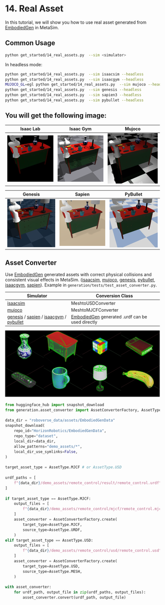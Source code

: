 #  14. Real Asset

In this tutorial, we will show you how to use real asset generated from [EmbodiedGen](https://github.com/HorizonRobotics/EmbodiedGen) in MetaSim.


## Common Usage
```bash
python get_started/14_real_assets.py  --sim <simulator>
```

In headless mode:
```bash
python get_started/14_real_assets.py  --sim isaacsim --headless
python get_started/14_real_assets.py  --sim isaacgym --headless
MUJOCO_GL=egl python get_started/14_real_assets.py  --sim mujoco --headless
python get_started/14_real_assets.py  --sim genesis --headless
python get_started/14_real_assets.py  --sim sapien3 --headless
python get_started/14_real_assets.py  --sim pybullet --headless
```

You will get the following image:
---
| Isaac Lab | Isaac Gym | Mujoco |
|:---:|:---:|:---:|
| ![Isaac Lab](../../../_static/standard_output/14_real_assets_isaacsim.png) | ![Isaac Gym](../../../_static/standard_output/14_real_assets_isaacgym.png) | ![Mujoco](../../../_static/standard_output/14_real_assets_mujoco.png) |

| Genesis | Sapien | PyBullet |
|:---:|:---:|:---:|
| ![Genesis](../../../_static/standard_output/14_real_assets_genesis.png) | ![Sapien](../../../_static/standard_output/14_real_assets_sapien3.png) | ![Pybullet](../../../_static/standard_output/14_real_assets_pybullet.png) |

## Asset Converter

Use [EmbodiedGen](https://github.com/HorizonRobotics/EmbodiedGen) generated assets with correct physical collisions and consistent visual effects in MetaSim.
([isaacsim](https://github.com/isaac-sim/IsaacSim), [mujoco](https://github.com/google-deepmind/mujoco), [genesis](https://github.com/Genesis-Embodied-AI/Genesis), [pybullet](https://github.com/bulletphysics/bullet3), [isaacgym](https://github.com/isaac-sim/IsaacGymEnvs), [sapien](https://github.com/haosulab/SAPIEN)).
Example in `generation/tests/test_asset_converter.py`.

| Simulator | Conversion Class |
|-----------|------------------|
| [isaacsim](https://github.com/isaac-sim/IsaacSim) | MeshtoUSDConverter |
| [mujoco](https://github.com/google-deepmind/mujoco) | MeshtoMJCFConverter |
| [genesis](https://github.com/Genesis-Embodied-AI/Genesis) / [sapien](https://github.com/haosulab/SAPIEN) / [isaacgym](https://github.com/isaac-sim/IsaacGymEnvs) / [pybullet](https://github.com/bulletphysics/bullet3) | [EmbodiedGen](https://github.com/HorizonRobotics/EmbodiedGen) generated .urdf can be used directly |

<img src="../../../_static/standard_output/14_real_assets_collision.jpg" alt="simulators_collision" width="600">


```py
from huggingface_hub import snapshot_download
from generation.asset_converter import AssetConverterFactory, AssetType

data_dir = "roboverse_data/assets/EmbodiedGenData"
snapshot_download(
    repo_id="HorizonRobotics/EmbodiedGenData",
    repo_type="dataset",
    local_dir=data_dir,
    allow_patterns="demo_assets/*",
    local_dir_use_symlinks=False,
)

target_asset_type = AssetType.MJCF # or AssetType.USD

urdf_paths = [
    f"{data_dir}/demo_assets/remote_control/result/remote_control.urdf",
]

if target_asset_type == AssetType.MJCF:
    output_files = [
        f"{data_dir}/demo_assets/remote_control/mjcf/remote_control.mjcf",
    ]
    asset_converter = AssetConverterFactory.create(
        target_type=AssetType.MJCF,
        source_type=AssetType.URDF,
    )
elif target_asset_type == AssetType.USD:
    output_files = [
        f"{data_dir}/demo_assets/remote_control/usd/remote_control.usd",
    ]
    asset_converter = AssetConverterFactory.create(
        target_type=AssetType.USD,
        source_type=AssetType.MESH,
    )

with asset_converter:
    for urdf_path, output_file in zip(urdf_paths, output_files):
        asset_converter.convert(urdf_path, output_file)
```